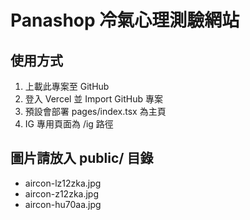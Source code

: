 
# Panashop 冷氣心理測驗網站

## 使用方式
1. 上載此專案至 GitHub
2. 登入 Vercel 並 Import GitHub 專案
3. 預設會部署 pages/index.tsx 為主頁
4. IG 專用頁面為 /ig 路徑

## 圖片請放入 public/ 目錄
- aircon-lz12zka.jpg
- aircon-z12zka.jpg
- aircon-hu70aa.jpg
